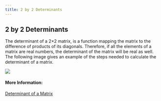 ```yaml
---
title: 2 by 2 Determinants
---
```

## 2 by 2 Determinants

The determinant of a 2×2 matrix, is a function mapping the matrix to the difference of products of its diagonals. Therefore, if all the elements of a matrix are real numbers, the determinant of the matrix will be real as well. The following image gives an example of the steps needed to calculate the determinant of a matrix.

<img src="http://www.purplemath.com/modules/matrices/detanim2.gif">

#### More Information:
[Determinant of a Matrix](https://github.com/freeCodeCamp/guides/blob/master/src/pages/mathematics/determinant-of-a-matrix/index.md "Determinant of a Matrix")


